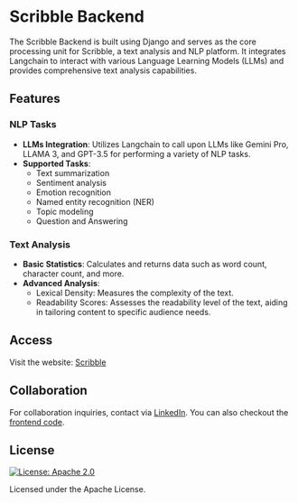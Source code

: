 # Scribble Backend

The Scribble Backend is built using Django and serves as the core processing unit for Scribble, a text analysis and NLP platform. It integrates Langchain to interact with various Language Learning Models (LLMs) and provides comprehensive text analysis capabilities.

## Features

### NLP Tasks
- **LLMs Integration**: Utilizes Langchain to call upon LLMs like Gemini Pro, LLAMA 3, and GPT-3.5 for performing a variety of NLP tasks.
- **Supported Tasks**:
  - Text summarization
  - Sentiment analysis
  - Emotion recognition
  - Named entity recognition (NER)
  - Topic modeling
  - Question and Answering

### Text Analysis
- **Basic Statistics**: Calculates and returns data such as word count, character count, and more.
- **Advanced Analysis**:
  - Lexical Density: Measures the complexity of the text.
  - Readability Scores: Assesses the readability level of the text, aiding in tailoring content to specific audience needs.
 
## Access
Visit the website: [Scribble](https://scribble-farneet.vercel.app/)

## Collaboration
For collaboration inquiries, contact via [LinkedIn](https://www.linkedin.com/in/farneet-singh-6b155b208/). You can also checkout the [frontend code](https://github.com/farneet24/Scribble).

## License
[![License: Apache 2.0](https://img.shields.io/badge/License-Apache%202.0-blue.svg)](https://opensource.org/licenses/Apache-2.0)

Licensed under the Apache License.
